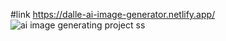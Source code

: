 #link
https://dalle-ai-image-generator.netlify.app/
![ai image generating project ss](https://github.com/user-attachments/assets/67abee59-c7f7-4c05-a45a-87a6b6d66737)
